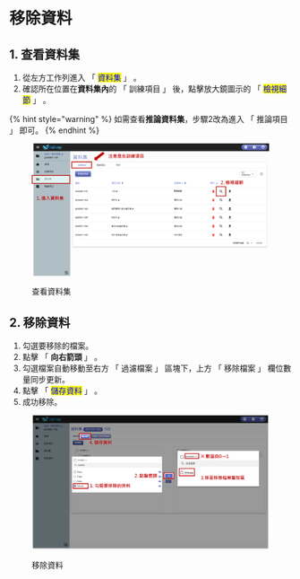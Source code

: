 # 移除資料

## &#x20;1. 查看資料集

1. 從左方工作列進入 「 <mark style="color:blue;">資料集</mark> 」 。
2. 確認所在位置在**資料集內**的 「 訓練項目 」 後，點擊放大鏡圖示的 「 <mark style="color:blue;">檢視細節</mark> 」 。

{% hint style="warning" %}
如需查看**推論資料集**，步驟2改為進入 「 推論項目 」 即可。
{% endhint %}

<figure><img src="../../.gitbook/assets/image (137).png" alt=""><figcaption><p>查看資料集</p></figcaption></figure>

## 2. 移除資料

1. 勾選要移除的檔案。
2. 點擊 「 **向右箭頭** 」 。
3. 勾選檔案自動移動至右方 「 過濾檔案 」 區塊下，上方 「 移除檔案 」 欄位數量同步更新。
4. 點擊 「 <mark style="color:blue;">儲存資料</mark> 」 。
5. 成功移除。

<figure><img src="../../.gitbook/assets/image (139).png" alt=""><figcaption><p>移除資料</p></figcaption></figure>
